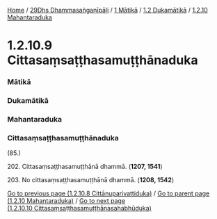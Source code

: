 
[Home](/) / [29Dhs Dhammasaṅgaṇīpāḷi](../../../../29Dhs.md) / [1 Mātikā](../../../1.md) / [1.2 Dukamātikā](../../1.2.md) / [1.2.10 Mahantaraduka](../1.2.10.md)

# 1.2.10.9 Cittasaṃsaṭṭhasamuṭṭhānaduka

### Mātikā

### Dukamātikā

### Mahantaraduka

### Cittasaṃsaṭṭhasamuṭṭhānaduka

(85.)

202\. Cittasaṃsaṭṭhasamuṭṭhānā dhammā. (**1207, 1541**)

203\. No cittasaṃsaṭṭhasamuṭṭhānā dhammā. (**1208, 1542**)

[Go to previous page (1.2.10.8 Cittānuparivattiduka)](1.2.10.8.md) / [Go to parent page (1.2.10 Mahantaraduka)](../1.2.10.md) / [Go to next page (1.2.10.10 Cittasaṃsaṭṭhasamuṭṭhānasahabhūduka)](1.2.10.10.md)


